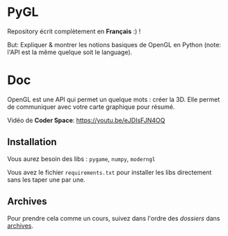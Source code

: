 # PyGL

Repository écrit complètement en **Français** :) !

But: Expliquer & montrer les notions basiques de OpenGL en Python (note: l'API est la même quelque soit le language).

# Doc

OpenGL est une API qui permet un quelque mots : créer la 3D. Elle permet de communiquer avec votre carte graphique pour résumé.

Vidéo de **Coder Space**: https://youtu.be/eJDIsFJN4OQ

## Installation

Vous aurez besoin des libs : `pygame`, `numpy`, `moderngl`

Vous avez le fichier `requirements.txt` pour installer les libs directement sans les taper une par une.

## Archives

Pour prendre cela comme un cours, suivez dans l'ordre des *dossiers* dans [archives](archives).